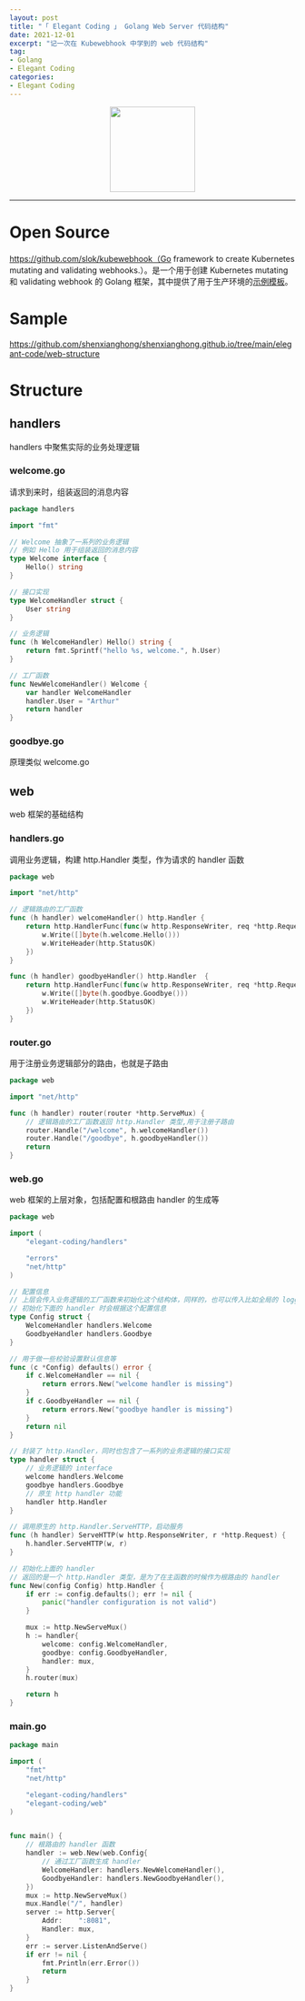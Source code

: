 ```yaml
---
layout: post
title: "「 Elegant Coding 」 Golang Web Server 代码结构"
date: 2021-12-01
excerpt: "记一次在 Kubewebhook 中学到的 web 代码结构"
tag:
- Golang
- Elegant Coding
categories:
- Elegant Coding
---
```


<div align=center><img width="150" style="border: 0px" src="https://go.dev/images/go-logo-blue.svg"></div>

------

# Open Source

https://github.com/slok/kubewebhook（Go framework to create Kubernetes mutating and validating webhooks.）。是一个用于创建 Kubernetes mutating 和 validating webhook 的 Golang 框架，其中提供了用于生产环境的[示例模板](https://github.com/slok/k8s-webhook-example)。

# Sample

https://github.com/shenxianghong/shenxianghong.github.io/tree/main/elegant-code/web-structure

# Structure

## handlers

handlers 中聚焦实际的业务处理逻辑

### welcome.go

请求到来时，组装返回的消息内容

```go
package handlers

import "fmt"

// Welcome 抽象了一系列的业务逻辑
// 例如 Hello 用于组装返回的消息内容
type Welcome interface {
	Hello() string
}

// 接口实现
type WelcomeHandler struct {
	User string
}

// 业务逻辑
func (h WelcomeHandler) Hello() string {
	return fmt.Sprintf("hello %s, welcome.", h.User)
}

// 工厂函数
func NewWelcomeHandler() Welcome {
	var handler WelcomeHandler
	handler.User = "Arthur"
	return handler
}
```

### goodbye.go

原理类似 welcome.go

## web

web 框架的基础结构

### handlers.go

调用业务逻辑，构建 http.Handler 类型，作为请求的 handler 函数

```go
package web

import "net/http"

// 逻辑路由的工厂函数
func (h handler) welcomeHandler() http.Handler {
	return http.HandlerFunc(func(w http.ResponseWriter, req *http.Request) {
		w.Write([]byte(h.welcome.Hello()))
		w.WriteHeader(http.StatusOK)
	})
}

func (h handler) goodbyeHandler() http.Handler  {
	return http.HandlerFunc(func(w http.ResponseWriter, req *http.Request) {
		w.Write([]byte(h.goodbye.Goodbye()))
		w.WriteHeader(http.StatusOK)
	})
}
```

### router.go

用于注册业务逻辑部分的路由，也就是子路由

```go
package web

import "net/http"

func (h handler) router(router *http.ServeMux) {
    // 逻辑路由的工厂函数返回 http.Handler 类型,用于注册子路由
	router.Handle("/welcome", h.welcomeHandler())
	router.Handle("/goodbye", h.goodbyeHandler())
	return
}
```

### web.go

web 框架的上层对象，包括配置和根路由 handler 的生成等

```go
package web

import (
	"elegant-coding/handlers"

	"errors"
	"net/http"
)

// 配置信息
// 上层会传入业务逻辑的工厂函数来初始化这个结构体，同样的，也可以传入比如全局的 logger 等信息
// 初始化下面的 handler 时会根据这个配置信息
type Config struct {
	WelcomeHandler handlers.Welcome
	GoodbyeHandler handlers.Goodbye
}

// 用于做一些校验设置默认信息等
func (c *Config) defaults() error {
	if c.WelcomeHandler == nil {
		return errors.New("welcome handler is missing")
	}
	if c.GoodbyeHandler == nil {
		return errors.New("goodbye handler is missing")
	}
	return nil
}

// 封装了 http.Handler，同时也包含了一系列的业务逻辑的接口实现
type handler struct {
    // 业务逻辑的 interface
	welcome handlers.Welcome
	goodbye handlers.Goodbye
	// 原生 http handler 功能
	handler http.Handler
}

// 调用原生的 http.Handler.ServeHTTP，启动服务
func (h handler) ServeHTTP(w http.ResponseWriter, r *http.Request) {
	h.handler.ServeHTTP(w, r)
}

// 初始化上面的 handler
// 返回的是一个 http.Handler 类型，是为了在主函数的时候作为根路由的 handler
func New(config Config) http.Handler {
	if err := config.defaults(); err != nil {
		panic("handler configuration is not valid")
	}

	mux := http.NewServeMux()
	h := handler{
		welcome: config.WelcomeHandler,
		goodbye: config.GoodbyeHandler,
		handler: mux,
	}
	h.router(mux)

	return h
}
```

### main.go

```go
package main

import (
	"fmt"
	"net/http"

	"elegant-coding/handlers"
	"elegant-coding/web"
)


func main() {
    // 根路由的 handler 函数
	handler := web.New(web.Config{
        // 通过工厂函数生成 handler
		WelcomeHandler: handlers.NewWelcomeHandler(),
		GoodbyeHandler: handlers.NewGoodbyeHandler(),
	})
	mux := http.NewServeMux()
	mux.Handle("/", handler)
	server := http.Server{
		Addr:    ":8081",
		Handler: mux,
	}
	err := server.ListenAndServe()
	if err != nil {
		fmt.Println(err.Error())
		return
	}
}
```

